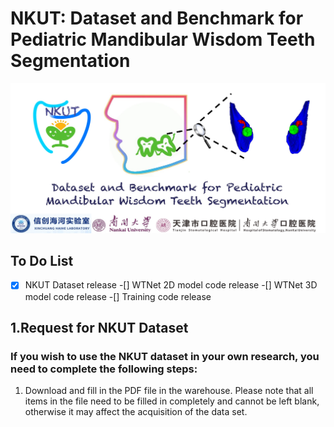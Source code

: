 # NKUT: Dataset and Benchmark for Pediatric Mandibular Wisdom Teeth Segmentation
![NKUT_logo](./logo.jpg)

## To Do List
-[X] NKUT Dataset release
-[] WTNet 2D model code release
-[] WTNet 3D model code release
-[] Training code release

## 1.Request for NKUT Dataset
### If you wish to use the NKUT dataset in your own research, you need to complete the following steps:
1. Download and fill in the PDF file in the warehouse. Please note that all items in the file need to be filled in completely and cannot be left blank, otherwise it may affect the acquisition of the data set.
